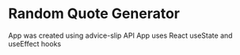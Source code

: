 # Random Quote Generator

App was created using advice-slip API
App uses React useState and useEffect hooks
